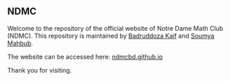 ## NDMC

Welcome to the repository of the official website of Notre Dame Math Club (NDMC). This repository is maintained by [Badruddoza Kaif](https://github.com/bokaif) and [Soumya Mahbub](https://github.com/SoumyaMahbub).

The website can be accessed here: [ndmcbd.github.io](https://ndmcbd.github.io)

Thank you for visiting.